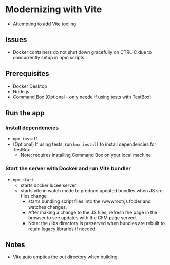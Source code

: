 # Modernizing with Vite

- Attempting to add Vite tooling.

## Issues

- Docker containers do not shut down gracefully on CTRL-C due to concurrently setup in npm scripts.

## Prerequisites

- Docker Desktop
- Node.js
- [Command Box](https://www.ortussolutions.com/products/commandbox) (Optional - only neede if using tests with TestBox)

## Run the app

### Install dependencies

- `npm install`
- (Optional) If using tests, run `box install` to install dependencies for TestBox
  - Note: requires installing Command Box on your local machine.

### Start the server with Docker and run Vite bundler

- `npm start`
  - starts docker lucee server
  - starts vite in watch mode to produce updated bundles when JS src files change
    - starts bundling script files into the /wwwroot/js folder and watches changes.
    - After making a change to the JS files, refresh the page in the browser to see updates with the CFM page served.
    - Note: the /libs directory is preserved when bundles are rebuilt to retain legacy libraries if needed.

## Notes

- Vite auto empties the out directory when building.
